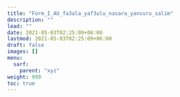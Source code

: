 ```yaml
---
title: "Form_I_AU_fa3ala_yaf3ulu_nasara_yansuru_salim"
description: ""
lead: ""
date: 2021-05-03T02:25:09+06:00
lastmod: 2021-05-03T02:25:09+06:00
draft: false
images: []
menu: 
  sarf:
    parent: "xyz"
weight: 999
toc: true
---
```



